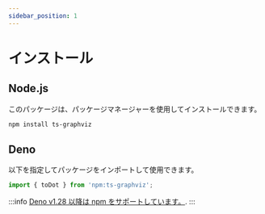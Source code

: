 ```yaml
---
sidebar_position: 1
---
```

# インストール

## Node.js

このパッケージは、パッケージマネージャーを使用してインストールできます。

```bash npm2yarn
npm install ts-graphviz
```

## Deno

以下を指定してパッケージをインポートして使用できます。

```ts
import { toDot } from 'npm:ts-graphviz';
```

:::info
[Deno v1.28 以降は npm をサポートしています。](https://deno.land/manual/node/npm_specifiers).
:::
